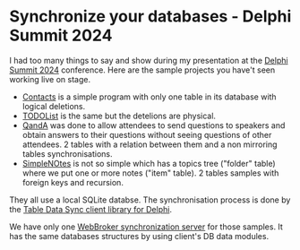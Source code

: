 # Synchronize your databases - Delphi Summit 2024

I had too many things to say and show during my presentation at the [Delphi Summit 2024](https://delphisummit.com/) conference. Here are the sample projects you have't seen working live on stage.

* [Contacts](Contacts/) is a simple program with only one table in its database with logical deletions.
* [TODOList](TODOList/) is the same but the detelions are physical.
* [QandA](QandA/) was done to allow attendees to send questions to speakers and obtain answers to their questions without seeing questions of other attendees. 2 tables with a relation between them and a non mirroring tables synchronisations.
* [SimpleNOtes](SimpleNotes/) is not so simple which has a topics tree ("folder" table) where we put one or more notes ("item" table). 2 tables samples with foreign keys and recursion.

They all use a local SQLite databse. The synchronisation process is done by the [Table Data Sync client library for Delphi](https://github.com/DeveloppeurPascal/TableDataSync4Delphi).

We have only one [WebBroker synchronization server](DBServer/) for those samples. It has the same databases structures by using client's DB data modules.
